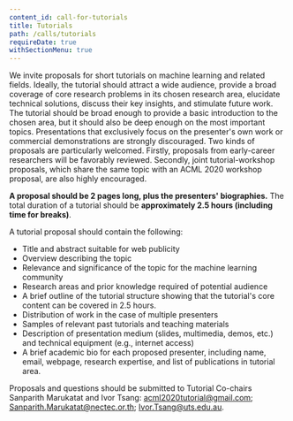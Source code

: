 ```yaml
---
content_id: call-for-tutorials
title: Tutorials
path: /calls/tutorials
requireDate: true
withSectionMenu: true
---
```



We invite proposals for short tutorials on machine learning and related fields. Ideally, the tutorial should attract a wide audience, provide a broad coverage of core research problems in its chosen research area, elucidate technical solutions, discuss their key insights, and stimulate future work. The tutorial should be broad enough to provide a basic introduction to the chosen area, but it should also be deep enough on the most important topics. Presentations that exclusively focus on the presenter's own work or commercial demonstrations are strongly discouraged.
Two kinds of proposals are particularly welcomed. Firstly, proposals from early-career researchers will be favorably reviewed. Secondly, joint tutorial-workshop proposals, which share the same topic with an ACML 2020 workshop proposal, are also highly encouraged.


**A proposal should be 2 pages long, plus the presenters' biographies.** The total duration of a tutorial should be **approximately 2.5 hours (including time for breaks)**.

A tutorial proposal should contain the following:
- Title and abstract suitable for web publicity
- Overview describing the topic
- Relevance and significance of the topic for the machine learning community
- Research areas and prior knowledge required of potential audience
- A brief outline of the tutorial structure showing that the tutorial's core content can be covered in 2.5 hours.
- Distribution of work in the case of multiple presenters
- Samples of relevant past tutorials and teaching materials
- Description of presentation medium (slides, multimedia, demos, etc.) and technical equipment (e.g., internet access)
- A brief academic bio for each proposed presenter, including name, email, webpage, research expertise, and list of publications in tutorial area.

Proposals and questions should be submitted to Tutorial Co-chairs Sanparith Marukatat and Ivor Tsang: [acml2020tutorial@gmail.com](mailto:acml2020tutorial@gmail.com); [Sanparith.Marukatat@nectec.or.th](mailto:Sanparith.Marukatat@nectec.or.th); [Ivor.Tsang@uts.edu.au](mailto:Ivor.Tsang@uts.edu.au).
